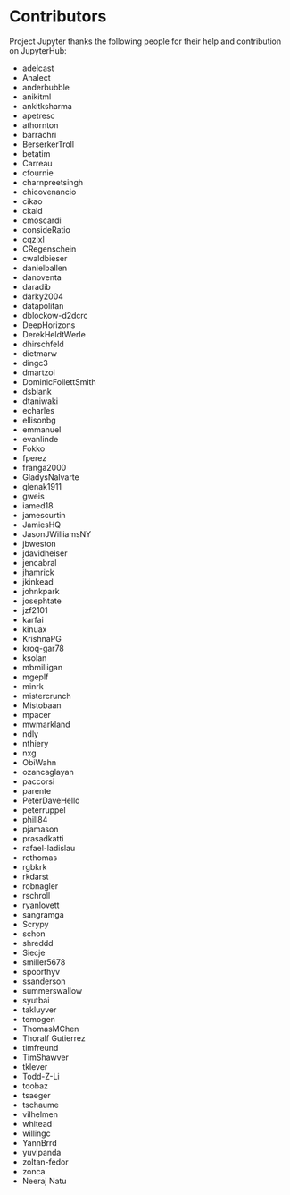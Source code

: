# Contributors

Project Jupyter thanks the following people for their help and
contribution on JupyterHub:

- adelcast
- Analect
- anderbubble
- anikitml
- ankitksharma
- apetresc
- athornton
- barrachri
- BerserkerTroll
- betatim
- Carreau
- cfournie
- charnpreetsingh
- chicovenancio
- cikao
- ckald
- cmoscardi
- consideRatio
- cqzlxl
- CRegenschein
- cwaldbieser
- danielballen
- danoventa
- daradib
- darky2004
- datapolitan
- dblockow-d2dcrc
- DeepHorizons
- DerekHeldtWerle
- dhirschfeld
- dietmarw
- dingc3
- dmartzol
- DominicFollettSmith
- dsblank
- dtaniwaki
- echarles
- ellisonbg
- emmanuel
- evanlinde
- Fokko
- fperez
- franga2000
- GladysNalvarte
- glenak1911
- gweis
- iamed18
- jamescurtin
- JamiesHQ
- JasonJWilliamsNY
- jbweston
- jdavidheiser
- jencabral
- jhamrick
- jkinkead
- johnkpark
- josephtate
- jzf2101
- karfai
- kinuax
- KrishnaPG
- kroq-gar78
- ksolan
- mbmilligan
- mgeplf
- minrk
- mistercrunch
- Mistobaan
- mpacer
- mwmarkland
- ndly
- nthiery
- nxg
- ObiWahn
- ozancaglayan
- paccorsi
- parente
- PeterDaveHello
- peterruppel
- phill84
- pjamason
- prasadkatti
- rafael-ladislau
- rcthomas
- rgbkrk
- rkdarst
- robnagler
- rschroll
- ryanlovett
- sangramga
- Scrypy
- schon
- shreddd
- Siecje
- smiller5678
- spoorthyv
- ssanderson
- summerswallow
- syutbai
- takluyver
- temogen
- ThomasMChen
- Thoralf Gutierrez
- timfreund
- TimShawver
- tklever
- Todd-Z-Li
- toobaz
- tsaeger
- tschaume
- vilhelmen
- whitead
- willingc
- YannBrrd
- yuvipanda
- zoltan-fedor
- zonca
- Neeraj Natu
